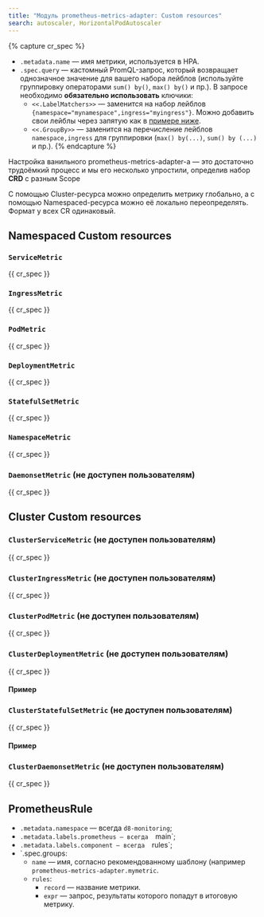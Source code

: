 ```yaml
---
title: "Модуль prometheus-metrics-adapter: Custom resources"
search: autoscaler, HorizontalPodAutoscaler 
---
```


{% capture cr_spec %}
* `.metadata.name` — имя метрики, используется в HPA.
* `.spec.query` — кастомный PromQL-запрос, который возвращает однозначное значение для вашего набора лейблов (используйте группировку операторами `sum() by()`, `max() by()` и пр.). В запросе необходимо **обязательно использовать** ключики:
    * `<<.LabelMatchers>>` — заменится на набор лейблов `{namespace="mynamespace",ingress="myingress"}`. Можно добавить свои лейблы через запятую как в [примере ниже](usage.html#пример-использования-кастомных-метрик-с-размером-очереди-rabbitmq).
    * `<<.GroupBy>>` — заменится на перечисление лейблов `namespace,ingress` для группировки (`max() by(...)`, `sum() by (...)` и пр.).
{% endcapture %}

Настройка ванильного prometheus-metrics-adapter-а — это достаточно трудоёмкий процесс и мы его несколько упростили, определив набор **CRD** с разным Scope

С помощью Cluster-ресурса можно определить метрику глобально, а с помощью Namespaced-ресурса можно её локально переопределять. Формат у всех CR одинаковый.

## Namespaced Custom resources
### `ServiceMetric`
{{ cr_spec }}

### `IngressMetric`
{{ cr_spec }}

### `PodMetric`
{{ cr_spec }}

### `DeploymentMetric`
{{ cr_spec }}

### `StatefulSetMetric`
{{ cr_spec }}

### `NamespaceMetric`
{{ cr_spec }}

### `DaemonsetMetric` (не доступен пользователям)
{{ cr_spec }}

## Cluster Custom resources

### `ClusterServiceMetric` (не доступен пользователям)
{{ cr_spec }}

### `ClusterIngressMetric` (не доступен пользователям)
{{ cr_spec }}

### `ClusterPodMetric` (не доступен пользователям)
{{ cr_spec }}

### `ClusterDeploymentMetric` (не доступен пользователям)
{{ cr_spec }}
#### Пример

### `ClusterStatefulSetMetric` (не доступен пользователям)
{{ cr_spec }}
#### Пример

### `ClusterDaemonsetMetric` (не доступен пользователям)
{{ cr_spec }}

## PrometheusRule

* `.metadata.namespace` — всегда `d8-monitoring`;
* `.metadata.labels.prometheus — всегда  `main`;
* `.metadata.labels.component — всегда  `rules`;
* `.spec.groups:
    * `name` — имя, согласно рекомендованному шаблону (например `prometheus-metrics-adapter.mymetric`.
    * `rules`:
      * `record` — название метрики.
      * `expr` — запрос, результаты которого попадут в итоговую метрику.
